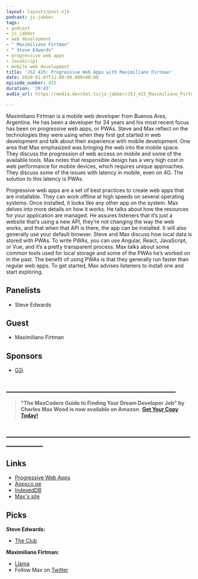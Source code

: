 ```yaml
---
layout: layouts/post.njk
podcast: js-jabber
tags:
- podcast
- js_jabber
- web development
- " Maximiliano Firtman"
- " Steve Edwards"
- progressive web apps
- JavaScript
- mobile web development
title: 'JSJ 415: Progressive Web Apps with Maximiliano Firtman'
date: 2020-01-07T11:00:00.000+00:00
episode_number: 415
duration: '39:43'
audio_url: https://media.devchat.tv/js-jabber/JSJ_415_Maximiliano_Firtman.mp3

---
```

Maximiliano Firtman is a mobile web developer from Buenos Ares, Argentina. He has been a developer for 24 years and his most recent focus has been on progressive web apps, or PWAs. Steve and Max reflect on the technologies they were using when they first got started in web development and talk about their experience with mobile development. One area that Max emphasized was bringing the web into the mobile space. They discuss the progression of web access on mobile and some of the available tools. Max notes that responsible design has a very high cost in web performance for mobile devices, which requires unique approaches. They discuss some of the issues with latency in mobile, even on 4G. The solution to this latency is PWAs.

Progressive web apps are a set of best practices to create web apps that are installable. They can work offline at high speeds on several operating systems. Once installed, it looks like any other app on the system. Max delves into more details on how it works. He talks about how the resources for your application are managed. He assures listeners that it’s just a website that’s using a new API, they’re not changing the way the web works, and that when that API is there, the app can be installed. It will also generally use your default browser. Steve and Max discuss how local data is stored with PWAs. To write PWAs, you can use Angular, React, JavaScript, or Vue, and it’s a pretty transparent process. Max talks about some common tools used for local storage and some of the PWAs he’s worked on in the past. The benefit of using PWAs is that they generally run faster than regular web apps. To get started, Max advises listeners to install one and start exploring.

## Panelists

* Steve Edwards

## Guest

* Maximiliano Firtman

## Sponsors

* [G2i](https://www.g2i.co/?utm_source=Javascript_Jabber&utm_medium=Podcast&utm_campaign=DevChat)

## **______________________________________________**

> **"The MaxCoders Guide to Finding Your Dream Developer Job" by Charles Max Wood is now available on Amazon.** [**Get Your Copy Today!**](https://www.amazon.com/gp/product/B081MBL5C9/ref=as_li_ss_tl?ie=UTF8&linkCode=sl1&tag=devchattv-20&linkId=9d61363241636e2546ef46abba198746&language=en_US)

## **____________________________________________________________**

## Links

* [Progressive Web Apps](https://developers.google.com/web/progressive-web-apps)
* [Appsco.pe](https://appsco.pe/)
* [IndexedDB](https://developer.mozilla.org/en/docs/Web/API/IndexedDB_API)
* [Max's site](https://firt.mobi/books)

## Picks

**Steve Edwards:**

* [The Club](https://en.wikipedia.org/wiki/The_Club_(automotive))

**Maximiliano Firtman:**

* [Llama](https://github.com/GoogleChromeLabs/llama-pack)
* Follow Max on [Twitter](https://twitter.com/firt)